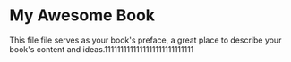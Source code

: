 My Awesome Book
=======

This file file serves as your book's preface, a great place to describe your book's content and ideas.1111111111111111111111111111
